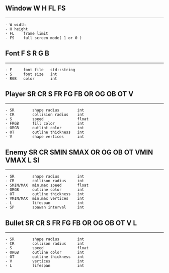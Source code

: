 ## Window W H FL FS
----
    - W	width
    - H	height
	- FL	frame limit
	- FS	full screen mode( 1 or 0 )

## Font F S R G B
---
    - F     font file   std::string
    - S     font size   int
    - RGB   color       int

## Player SR CR S FR FG FB OR OG OB OT V
---
    - SR        shape radius        int
    - CR        collision radius    int
    - S         speed               float
    - FRGB      fill color          int
    - ORGB      outlint color       int
    - OT        outline thickness   int
    - V         shape vertices      int

## Enemy SR CR SMIN SMAX OR OG OB OT VMIN VMAX L SI
---
    - SR        shape radius        int
    - CR        collison radius     int
    - SMIN/MAX  min,max speed       float
    - ORGB      outline color       int
    - OT        outline thickness   int
    - VMIN/MAX  min,max vertices    int
    - L         lifespan            int
    - SP        spawan interval     int

## Bullet SR CR S FR FG FB OR OG OB OT V L
---
    - SR        shape radius        int
    - CR        collison radius     int
    - S         speed               float
    - ORGB      outline color       int
    - OT        outline thickness   int
    - V         vertices            int
    - L         lifespan            int
